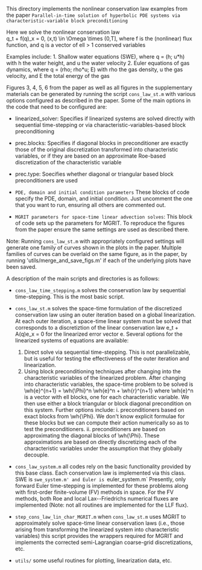 This directory implements the nonlinear conservation law examples from the paper `Parallel-in-time solution of hyperbolic PDE systems via characteristic-variable block preconditioning`

Here we solve the nonlinear conservation law   
        q_t +  f(q)_x = 0, (x,t) \in \Omega \times (0,T],
    where f is the (nonlinear) flux function, and q is a vector of ell > 1 conserved variables
    
Examples include: 
    1. Shallow water equations (SWE), where q = (h; u\*h) with h the water height, and u the water velocity
    2. Euler equations of gas dynamics, where q = (rho; rho\*u; E) with rho the gas density, u the gas velocity, and E the total energy of the gas
    
    
Figures 3, 4, 5, 6 from the paper as well as all figures in the supplementary materials can be generated by running the script `cons_law_st.m` with various options configured as described in the paper. Some of the main options in the code that need to be configured are:
* linearized_solver: Specifies if linearized systems are solved directly with sequential time-stepping or via characteristic-variables-based block preconditioning

* prec.blocks: Specifies if diagonal blocks in preconditioner are exactly those of the original discretization transformed into characteristic variables, or if they are based on an approximate Roe-based discretization of the characteristic variable

* prec.type: Soecifies whether diagonal or triangular based block preconditioners are used 

* `PDE, domain and initial condition parameters` These blocks of code specify the PDE, domain, and initial condition. Just uncomment the one that you want to run, ensuring all others are commented out.

*  `MGRIT parameters for space-time linear advection solves`: This block of code sets up the parameters for MGRIT. To reproduce the figures from the paper ensure the same settings are used as described there. 
    
Note: Running `cons_law_st.m` with appropriately configured settings will generate one family of curves shown in the plots in the paper. Multiple families of curves can be overlaid on the same figure, as in the paper, by running 'utils/merge_and_save_figs.m' if each of the underlying plots have been saved. 
    
A description of the main scripts and directories is as follows:
* `cons_law_time_stepping.m` solves the conservation law by sequential time-stepping. This is the most basic script.

* `cons_law_st.m` solves the space-time formulation of the discretized conservation law using an outer iteration based on a global linearization. At each outer iteration, a space-time linear system must be solved that corresponds to a discretiztion of the linear conservation law      e_t + A(q)e_x = 0
    for the linearized error vector e.
    Several options for the linearized systems of equations are available: 
    1. Direct solve via sequential time-stepping. This is not parallelizable, but is useful for testing the effectiveness of the outer iteration and linearization.
    2. Using block preconditioning techniques after changing into the characteristic variables of the linearized problem. After changing into characteristic variables, the space-time problem to be solved is
            \wh{e}^{n+1} = \wh{\Phi}^n \wh{e}^n + \wh{r}^{n+1}
        where \wh{e}^n is a vector with ell blocks, one for each characteristic variable. We then use either a block triangular or block diagonal precondition on this system. Further options include:
            i. preconditioners based on exact blocks from \wh{\Phi}. We don't know explicit formulae for these blocks but we can compute their action numerically so as to test the preconditioners.
            ii. preconditioners are based on approximating the diagonal blocks of \wh{\Phi}. These approximations are based on directly discretizing each of the characteristic variables under the assumption that they globally decouple.
                
* `cons_law_system.m` all codes rely on the basic functionality provided by this base class. Each conservation law is implemented via this class. SWE is `swe_system.m' and Euler is `euler_system.m` 
    Presently, only forward Euler time-stepping is implemented for these problems along with first-order finite-volume (FV) methods in space. For the FV methods, both Roe and local Lax--Friedrichs numerical fluxes are implemented (Note: not all routines are implemented for the LLF flux).
    
* `step_cons_law_lin_char_MGRIT.m` when `cons_law_st.m` uses MGRIT to approximately solve space-time linear conservation laws (i.e., those arising from transforming the linearized system into characteristic variables) this script provides the wrappers required for MGRIT and implements the corrected semi-Lagrangian coarse-grid discretizations, etc.
    
* `utils/` some useful routines for plotting, linearization data, etc.

